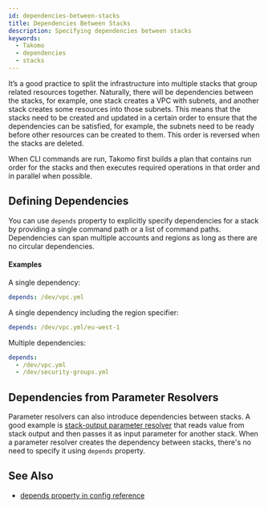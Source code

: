 ```yaml
---
id: dependencies-between-stacks
title: Dependencies Between Stacks
description: Specifying dependencies between stacks
keywords:
  - Takomo
  - dependencies
  - stacks
---
```


It’s a good practice to split the infrastructure into multiple stacks that group related resources together. Naturally, there will be dependencies between the stacks, for example, one stack creates a VPC with subnets, and another stack creates some resources into those subnets. This means that the stacks need to be created and updated in a certain order to ensure that the dependencies can be satisfied, for example, the subnets need to be ready before other resources can be created to them. This order is reversed when the stacks are deleted.

When CLI commands are run, Takomo first builds a plan that contains run order for the stacks and then executes required operations in that order and in parallel when possible.  

## Defining Dependencies

You can use `depends` property to explicitly specify dependencies for a stack by providing a single command path or a list of command paths. Dependencies can span multiple accounts and regions as long as there are no circular dependencies.

#### Examples

A single dependency:

```yaml
depends: /dev/vpc.yml
```

A single dependency including the region specifier:

```yaml
depends: /dev/vpc.yml/eu-west-1
```

Multiple dependencies:

```yaml
depends:
  - /dev/vpc.yml
  - /dev/security-groups.yml
```

## Dependencies from Parameter Resolvers

Parameter resolvers can also introduce dependencies between stacks. A good example is [stack-output parameter resolver](/docs/stacks/parameter-resolvers#stack-output) that reads value from stack output and then passes it as input parameter for another stack. When a parameter resolver creates the dependency between stacks, there's no need to specify it using `depends` property.

## See Also

- [depends property in config reference](/docs/config-reference/stacks#depends)